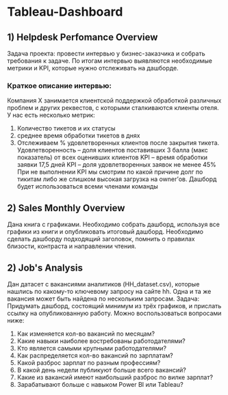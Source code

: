 # Tableau-Dashboard
## 1) Helpdesk Perfomance Overview
Задача проекта: провести интервью у бизнес-заказчика и собрать требования к задаче. По итогам интервью выявляются необходимые метрики и KPI, которые нужно отслеживать на дашборде.
### Краткое описание интервью:
Компания X занимается клиентской поддержкой обработкой различных проблем и других реквестов, с которыми сталкиваются клиенты отеля.
У нас есть несколько метрик:
1.	Количество тикетов и их статусы
2.	среднее время обработки тикетов в днях
3.	Отслеживаем % удовлетворенных клиентов после закрытия тикета. Удовлетворенность – доля клиентов поставивших 3 балла (макс показатель) от всех оценивших клиентов
KPI – время обработки заявки 17,5 дней
KPI – доля удовлетворенных заявок не менее 45%
При не выполнении  KPI мы смотрим по какой причине долг по тикитам либо же слишком высокая загрузка на  owner’ов.
Дашборд будет использоваться всеми членами команды

## 2) Sales Monthly Overview
Дана книга с графиками. Необходимо собрать дашборд, используя все графики из книги и опубликовать итоговый дашборд. Необходимо сделать дашборду подходящий заголовок, помнить о правилах близости, контраста и направлении чтения.

## 2) Job's Analysis
Дан датасет с вакансиями аналитиков (HH_dataset.csv), которые нашлись по какому-то ключевому запросу на сайте hh. Одна и та же вакансия может быть найдена по нескольким запросам.
Задача: Придумать дашборд, состоящий минимум из трёх графиков, и прислать ссылку на опубликованную работу.
Можно воспользоваться вопросами ниже:
1. Как изменяется кол-во вакансий по месяцам?
2. Какие навыки наиболее востребованы работодателями?
3. Кто является самыми крупными работодателями?
4. Как распределяется кол-во вакансий по зарплатам?
5. Какой разброс зарплат по разным профессиям?
6. В какой день недели публикуют больше всего вакансий?
7. Какие из вакансий имеют наибольший разброс по вилке зарплат?
8. Зарабатывают больше с навыком Power BI или Tableau?
